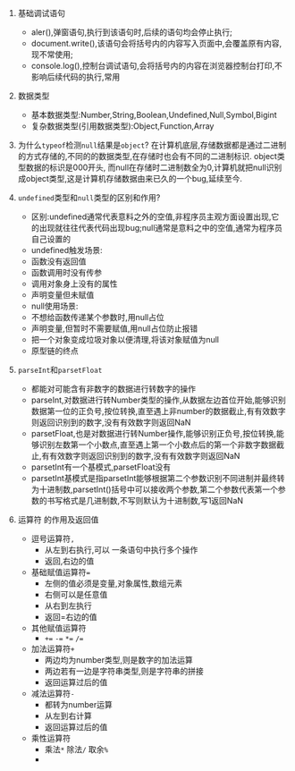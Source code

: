 <!--
 * @Author: Jenn_Lu 1129694837@qq.com
 * @Date: 2024-05-02 14:48:10
 * @LastEditors: Jenn_Lu 1129694837@qq.com
 * @LastEditTime: 2024-05-02 17:55:59
 * @FilePath: \MyCode\My_JavaScript\20240502\基础概念复习.md
 * @Description: 这是默认设置,请设置`customMade`, 打开koroFileHeader查看配置 进行设置: https://github.com/OBKoro1/koro1FileHeader/wiki/%E9%85%8D%E7%BD%AE
-->
1. 基础调试语句
   * aler(),弹窗语句,执行到该语句时,后续的语句均会停止执行;
   * document.write(),该语句会将括号内的内容写入页面中,会覆盖原有内容,现不常使用;
   * console.log(),控制台调试语句,会将括号内的内容在浏览器控制台打印,不影响后续代码的执行,常用

2. 数据类型
   * 基本数据类型:Number,String,Boolean,Undefined,Null,Symbol,Bigint
   * 复杂数据类型(引用数据类型):Object,Function,Array

3. 为什么`typeof`检测`null`结果是`object`?
    在计算机底层,存储数据都是通过二进制的方式存储的,不同的的数据类型,在存储时也会有不同的二进制标识. object类型数据的标识是000开头, 而null在存储时二进制数全为0,计算机就把null识别成object类型,这是计算机存储数据由来已久的一个bug,延续至今.

4. `undefined`类型和`null`类型的区别和作用?
   * 区别:undefined通常代表意料之外的空值,非程序员主观方面设置出现,它的出现就往往代表代码出现bug;null通常是意料之中的空值,通常为程序员自己设置的
   * undefined触发场景:
    - 函数没有返回值
    - 函数调用时没有传参
    - 调用对象身上没有的属性
    - 声明变量但未赋值
   * null使用场景:
    - 不想给函数传递某个参数时,用null占位
    - 声明变量,但暂时不需要赋值,用null占位防止报错
    - 把一个对象变成垃圾对象以便清理,将该对象赋值为null
    - 原型链的终点

5. `parseInt`和`parsetFloat`
    * 都能对可能含有非数字的数据进行转数字的操作
    * parseInt,对数据进行转Number类型的操作,从数据左边首位开始,能够识别数据第一位的正负号,按位转换,直至遇上非number的数据截止,有有效数字则返回识别到的数字,没有有效数字则返回NaN
    * parsetFloat,也是对数据进行转Number操作,能够识别正负号,按位转换,能够识别左数第一个小数点,直至遇上第一个小数点后的第一个非数字数据截止,有有效数字则返回识别到的数字,没有有效数字则返回NaN
    * parsetInt有一个基模式,parsetFloat没有
    * parsetInt基模式是指parsetInt能够根据第二个参数识别不同进制并最终转为十进制数,parsetInt()括号中可以接收两个参数,第二个参数代表第一个参数的书写格式是几进制数,不写则默认为十进制数,写1返回NaN

6. 运算符  的作用及返回值
    * 逗号运算符`,`
      - 从左到右执行,可以 一条语句中执行多个操作
      - 返回,右边的值
    * 基础赋值运算符`=`
      - 左侧的值必须是变量,对象属性,数组元素
      - 右侧可以是任意值
      - 从右到左执行
      - 返回=右边的值
    * 其他赋值运算符
      - `+=` `-=` `*=` `/=`
    * 加法运算符`+`
      - 两边均为number类型,则是数字的加法运算
      - 两边若有一边是字符串类型,则是字符串的拼接
      - 返回运算过后的值
    * 减法运算符`-`
      - 都转为number运算
      - 从左到右计算
      - 返回运算过后的值
    * 乘性运算符
      - 乘法`*` 除法`/` 取余`%`
      -  
